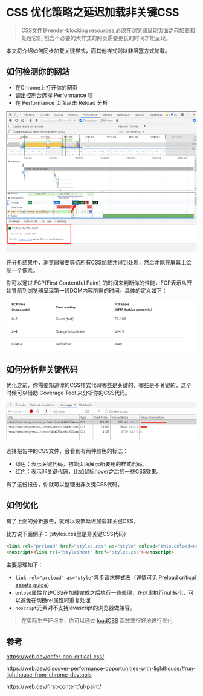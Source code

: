 # CSS 优化策略之延迟加载非关键CSS

> CSS文件是render-blocking resources,必须在浏览器呈现页面之前加载和处理它们,包含不必要的大样式的网页需要更长的时间才能呈现。

本文将介绍如何同步加载关键样式，而其他样式则以非阻塞方式加载。

## 如何检测你的网站

+ 在Chrome上打开你的网页
+ 调出控制台选择 Performance 项
+ 在 Performance 页面点击 Reload 分析

![performance](./images/performance.png "performance图")

在分析结果中，浏览器需要等待所有CSS加载并得到处理，然后才能在屏幕上绘制一个像素。

你可以通过 FCP(First Contentful Paint) 的时间来判断你的性能，FCP表示从开始导航到浏览器呈现第一段DOM内容所需的时间。具体的定义如下：

![how_fcp_score](./images/how_fcp_score.png "how_fcp_score图")


## 如何分析非关键代码

优化之前，你需要知道你的CSS样式代码哪些是关键的，哪些是不关键的，这个时候可以借助 Coverage Tool 来分析你的CSS代码。

![coverge_tool](./images/coverge_tool.png "coverge_tool图")

选择报告中的CSS文件，会看到有两种颜色的标志：
+ 绿色：表示关键代码，初始页面展示所要用的样式代码。
+ 红色：表示非关键代码，比如鼠标hover之后的一些CSS效果。

有了这份报告，你就可以整理出非关键CSS代码。

## 如何优化

有了上面的分析报告，就可以设置延迟加载非关键CSS。

比方说下面例子：（styles.css里是非关键CSS代码）
```html
<link rel="preload" href="styles.css" as="style" onload="this.onload=null;this.rel='stylesheet'">
<noscript><link rel="stylesheet" href="styles.css"></noscript>
```
主要原理如下：
+ `link rel="preload" as="style"`异步请求样式表（详情可见<a href="https://web.dev/preload-critical-assets/?utm_source=devtools" target="blank"> Preload critical assets guide</a>）
+ `onload`属性允许CSS在加载完成之后执行一些处理，在这里执行null转化，可以避免在切换rel属性时重复处理
+ `noscript`元素对不支持javascript的浏览器做兼容。

> 在实际生产环境中，你可以通过 <a href="https://github.com/filamentgroup/loadCSS/blob/master/README.md" target="blank"> loadCSS</a> 函数来很好地进行优化

## 参考

https://web.dev/defer-non-critical-css/

https://web.dev/discover-performance-opportunities-with-lighthouse/#run-lighthouse-from-chrome-devtools

https://web.dev/first-contentful-paint/